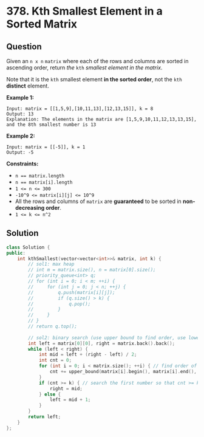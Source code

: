 # 378. Kth Smallest Element in a Sorted Matrix

## Question

Given an `n x n` `matrix` where each of the rows and columns are sorted in ascending order, return _the_ `kth` _smallest element in the matrix_.

Note that it is the `kth` smallest element **in the sorted order**, not the `kth` **distinct** element.

**Example 1:**

```text
Input: matrix = [[1,5,9],[10,11,13],[12,13,15]], k = 8
Output: 13
Explanation: The elements in the matrix are [1,5,9,10,11,12,13,13,15], and the 8th smallest number is 13
```

**Example 2:**

```text
Input: matrix = [[-5]], k = 1
Output: -5
```

**Constraints:**

* `n == matrix.length`
* `n == matrix[i].length`
* `1 <= n <= 300`
* `-10^9 <= matrix[i][j] <= 10^9`
* All the rows and columns of `matrix` are **guaranteed** to be sorted in **non-decreasing order**.
* `1 <= k <= n^2`

## Solution

```cpp
class Solution {
public:
    int kthSmallest(vector<vector<int>>& matrix, int k) {
        // sol1: max heap
        // int m = matrix.size(), n = matrix[0].size();
        // priority_queue<int> q;
        // for (int i = 0; i < m; ++i) {
        //     for (int j = 0; j < n; ++j) {
        //         q.push(matrix[i][j]);
        //         if (q.size() > k) {
        //             q.pop();
        //         }
        //     }
        // }
        // return q.top();
        
        // sol2: binary search (use upper bound to find order, use lower bound to search number)
        int left = matrix[0][0], right = matrix.back().back();
        while (left < right) {
            int mid = left + (right - left) / 2;
            int cnt = 0;
            for (int i = 0; i < matrix.size(); ++i) { // find order of mid
                cnt += upper_bound(matrix[i].begin(), matrix[i].end(), mid) - matrix[i].begin();
            }
            if (cnt >= k) { // search the first number so that cnt >= k (cnt == k)
                right = mid;
            } else {
                left = mid + 1;
            }
        }
        return left;
    }
};
```

